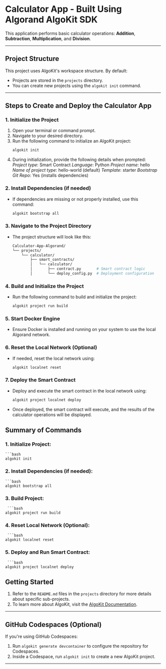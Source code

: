 # Calculator App - Built Using Algorand AlgoKit SDK

This application performs basic calculator operations: **Addition**, **Subtraction**, **Multiplication**, and **Division**.

---

## Project Structure

This project uses AlgoKit's workspace structure. By default:
- Projects are stored in the `projects` directory.
- You can create new projects using the `algokit init` command.

---

## Steps to Create and Deploy the Calculator App  

### 1. Initialize the Project  
1. Open your terminal or command prompt.  
2. Navigate to your desired directory.  
3. Run the following command to initialize an AlgoKit project:  
   ```bash
   algokit init
4. During initialization, provide the following details when prompted:
    *Project type*: Smart Contract
    *Language*: Python
    *Project name*: hello
    *Name of project type*: hello-world (default)
    *Template*: starter
    *Bootstrap Git Repo*: Yes (installs dependencies)

### 2. Install Dependencies (if needed)
- If dependencies are missing or not properly installed, use this command:
   ```bash
   algokit bootstrap all

### 3. Navigate to the Project Directory
- The project structure will look like this:
  ```bash
  Calculator-App-Algorand/
  └── projects/
      └── calculator/
          ├── smart_contracts/
          │   └── calculator/
          │       ├── contract.py       # Smart contract logic
          │       └── deploy_config.py  # Deployment configuration

### 4. Build and Initialize the Project
- Run the following command to build and initialize the project:
  ```bash
  algokit project run build
### 5. Start Docker Engine
- Ensure Docker is installed and running on your system to use the local Algorand network.

### 6. Reset the Local Network (Optional)
- If needed, reset the local network using:

  ```bash
  algokit localnet reset
  
### 7. Deploy the Smart Contract
- Deploy and execute the smart contract in the local network using:

  ```bash
  algokit project localnet deploy
  
- Once deployed, the smart contract will execute, and the results of the calculator operations will be displayed.

## Summary of Commands

### 1. Initialize Project:
    ```bash
    algokit init

### 2. Install Dependencies (if needed):
    ```bash
    algokit bootstrap all
    
### 3. Build Project:
     ```bash
    algokit project run build

### 4. Reset Local Network (Optional):
     ```bash
    algokit localnet reset

### 5. Deploy and Run Smart Contract:
     ```bash
    algokit project localnet deploy


## Getting Started

1. Refer to the `README.md` files in the `projects` directory for more details about specific sub-projects.  
2. To learn more about AlgoKit, visit the [AlgoKit Documentation](https://github.com/algorandfoundation/algokit-cli/blob/main/docs/algokit.md).

---

## GitHub Codespaces (Optional)

If you're using GitHub Codespaces:
1. Run `algokit generate devcontainer` to configure the repository for Codespaces.  
2. Inside a Codespace, run `algokit init` to create a new AlgoKit project.

---
